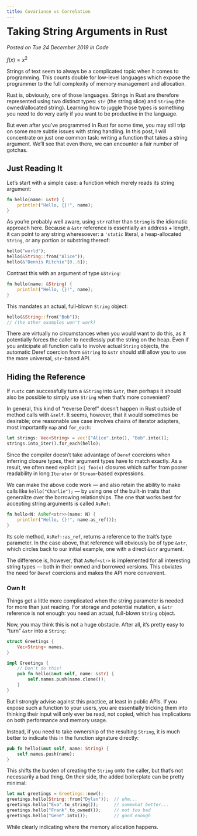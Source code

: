 ```yaml
---
title: Covariance vs Correlation
---
```


<script>
  import {math, display} from 'mathlifier';
</script>

<style lang="scss">
  @charset "UTF-8";
  @use 'sass:math';
  @use './variables.scss';

  hr {
    background: variables.$color-accent;
    height: 1px;
    border: 0;
  }

  /* Heading */
  h1,
  h2,
  h3,
  h4,
  h5,
  h6 {
    // check imported weights and styles in gatsby-browser.jsx
    margin: variables.$spacing-12 0 variables.$spacing-6;
    line-height: variables.$line-height-tight;
  }

  h3,
  h4,
  h5,
  h6 {
    font-weight: variables.$font-weight-bold;
  }

  h1 {
    margin-top: 0;
    font-weight: variables.$font-weight-black;
    font-size: variables.$font-size-6;
  }

  h2 {
    font-size: variables.$font-size-5;
    font-weight: variables.$font-weight-semibold;
  }

  h3 {
    font-size: variables.$font-size-4;
  }

  h4 {
    font-size: variables.$font-size-3;
  }

  h5 {
    font-size: variables.$font-size-2;
  }

  h6 {
    font-size: variables.$font-size-1;
  }

  /* Prose */
  p {
    line-height: variables.$line-height-relaxed;
    $baseline-multiplier: 0.179;
    $x-height-multiplier: 0.35;
    margin: variables.$spacing-0 variables.$spacing-0 variables.$spacing-4 variables.$spacing-0;
    padding: variables.$spacing-0;
  }

  ul,
  ol {
    margin-left: variables.$spacing-0;
    margin-right: variables.$spacing-0;
    padding: variables.$spacing-0;
    margin-bottom: variables.$spacing-8;
    list-style-position: inside;
    list-style-image: none;
  }

  li p {
    display: inline;
  }

  ul li,
  ol li {
    padding-left: variables.$spacing-0;
    margin-bottom: math.div(variables.$spacing-8, 2);
  }

  li > p {
    margin-bottom: math.div(variables.$spacing-8, 2);
  }

  li *:last-child {
    margin-bottom: variables.$spacing-0;
  }

  li > ul {
    margin-left: variables.$spacing-8;
    margin-top: math.div(variables.$spacing-8, 2);
  }

  blockquote {
    color: variables.$color-theme-4;
    margin-left: calc(#{-1 + variables.$spacing-6});
    margin-right: variables.$spacing-8;
    padding: variables.$spacing-0 variables.$spacing-0 variables.$spacing-0 variables.$spacing-6;
    border-left: variables.$spacing-1 solid variables.$color-primary;
    font-size: variables.$font-size-2;
    font-style: italic;
    margin-bottom: variables.$spacing-8;
  }

  blockquote > :last-child {
    margin-bottom: variables.$spacing-0;
  }

  blockquote > ul,
  blockquote > ol {
    list-style-position: inside;
  }

  table {
    width: 100%;
    margin-bottom: variables.$spacing-8;
    border-collapse: collapse;
    border-spacing: 0.25rem;
  }

  table thead tr th {
    border-bottom: 1px solid variables.$color-accent;
  }

  /* Link */
  a {
    color: variables.$color-theme-4;
  }

  a,
  button {
    // browser will not anticipate double click so proceeds with action quicker (300 ms quicker)
    touch-action: manipulation;
  }

  button:focus,
  button:hover {
    cursor: pointer;
  }

  h1 > a {
    color: inherit;
    text-decoration: none;
  }
  h2 > a,
  h3 > a,
  h4 > a,
  h5 > a,
  h6 > a {
    text-decoration: none;
    color: inherit;
  }

  a:hover,
  a:focus {
    text-decoration: none;
  }

  figure {
    margin-bottom: variables.$spacing-6;
    padding-bottom: variables.$spacing-6;
  }

  figure figcaption {
    margin-top: variables.$spacing-2;
  }

  /* Media queries */
  @media (max-width: variables.$desktop-breakpoint) {
    h1 {
      font-size: variables.$mobile-font-size-6;
    }

    h2 {
      font-size: variables.$mobile-font-size-5;
    }

    h3 {
      font-size: variables.$mobile-font-size-4;
    }

    h4 {
      font-size: variables.$mobile-font-size-3;
    }

    h5 {
      font-size: variables.$mobile-font-size-2;
    }

    h6 {
      font-size: variables.$mobile-font-size-1;
    }

    blockquote {
      padding: variables.$spacing-0 variables.$spacing-0 variables.$spacing-0 variables.$spacing-4;
      margin-left: variables.$spacing-0;
    }
    ul,
    ol {
      list-style-position: inside;
    }
  }

  :global(pre.shiki) {
    padding: 15px;
    margin: variables.$spacing-0 variables.$spacing-0 variables.$spacing-4 variables.$spacing-0;
    @apply rounded-lg;
  }
</style>

# Taking String Arguments in Rust

_Posted on Tue 24 December 2019 in Code_

$f(x) = x^2$

Strings of text seem to always be a complicated topic when it comes to programming. This counts double for low-level languages which expose the programmer to the full complexity of memory management and allocation.

Rust is, obviously, one of those languages. Strings in Rust are therefore represented using two distinct types: `str` (the string slice) and `String` (the owned/allocated string). Learning how to juggle those types is something you need to do very early if you want to be productive in the language.

But even after you’ve programmed in Rust for some time, you may still trip on some more subtle issues with string handling. In this post, I will concentrate on just one common task: writing a function that takes a string argument. We’ll see that even there, we can encounter a fair number of gotchas.

## Just Reading It

Let’s start with a simple case: a function which merely reads its string argument:


```rust
fn hello(name: &str) {
    println!("Hello, {}!", name);
}
```

As you’re probably well aware, using `str` rather than `String` is the idiomatic approach here. Because a `&str` reference is essentially an address + length, it can point to any string wheresoever: a `'static` literal, a heap-allocated `String`, or any portion or substring thereof:

```rust
hello("world");
hello(&String::from("Alice"));
hello(&"Dennis Ritchie"[0..6]);
```

Contrast this with an argument of type `&String`:

```rust
fn hello(name: &String) {
    println!("Hello, {}!", name);
}
```

This mandates an actual, full-blown `String` object:

```rust
hello(&String::from("Bob"));
// (the other examples won't work)
```

There are virtually no circumstances when you would want to do this, as it potentially forces the caller to needlessly put the string on the heap. Even if you anticipate all function calls to involve actual `String` objects, the automatic Deref coercion from `&String` to `&str` should still allow you to use the more universal, `str`-based API.

## Hiding the Reference

If `rustc` can successfully turn a `&String` into `&str`, then perhaps it should also be possible to simply use `String` when that’s more convenient?

In general, this kind of “reverse Deref” doesn’t happen in Rust outside of method calls with `&self`. It seems, however, that it would sometimes be desirable; one reasonable use case involves chains of iterator adapters, most importantly `map` and `for_each`:

```rust
let strings: Vec<String> = vec!["Alice".into(), "Bob".into()];
strings.into_iter().for_each(hello);
```

Since the compiler doesn’t take advantage of `Deref` coercions when inferring closure types, their argument types have to match exactly. As a result, we often need explicit `|x| foo(x)` closures which suffer from poorer readability in long `Iterator` or `Stream`-based expressions.

We can make the above code work — and also retain the ability to make calls like `hello("Charlie");` — by using one of the built-in traits that generalize over the borrowing relationships. The one that works best for accepting string arguments is called `AsRef`:

```rust
fn hello<N: AsRef<str>>(name: N) {
    println!("Hello, {}!", name.as_ref());
}
```

Its sole method, `AsRef::as_ref`, returns a reference to the trait’s type parameter. In the case above, that reference will obviously be of type `&str`, which circles back to our initial example, one with a direct `&str` argument.

The difference is, however, that `AsRef<str>` is implemented for all interesting string types — both in their owned and borrowed versions. This obviates the need for `Deref` coercions and makes the API more convenient.

### Own It

Things get a little more complicated when the string parameter is needed for more than just reading. For storage and potential mutation, a `&str` reference is not enough: you need an actual, full-blown `String` object.

Now, you may think this is not a huge obstacle. After all, it’s pretty easy to “turn” `&str` into a `String`:

```rust
struct Greetings {
    Vec<String> names,
}

impl Greetings {
    // Don't do this!
    pub fn hello(&mut self, name: &str) {
        self.names.push(name.clone());
    }
}
```

But I strongly advise against this practice, at least in public APIs. If you expose such a function to your users, you are essentially tricking them into thinking their input will only ever be read, not copied, which has implications on both performance and memory usage.

Instead, if you need to take ownership of the resulting `String`, it is much better to indicate this in the function signature directly:

```rust
pub fn hello(&mut self, name: String) {
    self.names.push(name);
}
```

This shifts the burden of creating the `String` onto the caller, but that’s not necessarily a bad thing. On their side, the added boilerplate can be pretty minimal:

```rust
let mut greetings = Greetings::new();
greetings.hello(String::from("Dylan"));  // uhm...
greetings.hello("Eva".to_string());      // somewhat better...
greetings.hello("Frank".to_owned());     // not too bad
greetings.hello("Gene".into());          // good enough
```

While clearly indicating where the memory allocation happens.
